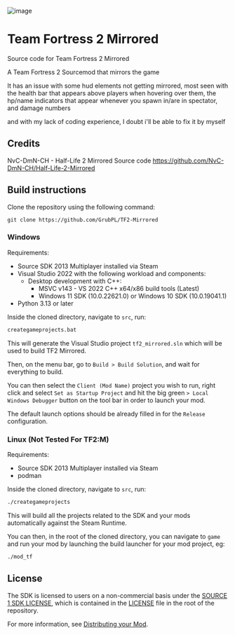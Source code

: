 ![image](https://github.com/user-attachments/assets/a171983a-4149-4ad0-a643-29dabf5d7e01)
# Team Fortress 2 Mirrored

Source code for Team Fortress 2 Mirrored

A Team Fortress 2 Sourcemod that mirrors the game

It has an issue with some hud elements not getting mirrored, most seen with the health bar that appears above players when hovering over them, the hp/name indicators that appear whenever you spawn in/are in spectator, and damage numbers

and with my lack of coding experience, I doubt i'll be able to fix it by myself

## Credits

NvC-DmN-CH - Half-Life 2 Mirrored Source code https://github.com/NvC-DmN-CH/Half-Life-2-Mirrored

## Build instructions

Clone the repository using the following command:

`git clone https://github.com/GrubPL/TF2-Mirrored`

### Windows

Requirements:
 - Source SDK 2013 Multiplayer installed via Steam
 - Visual Studio 2022 with the following workload and components:
   - Desktop development with C++:
     - MSVC v143 - VS 2022 C++ x64/x86 build tools (Latest)
     - Windows 11 SDK (10.0.22621.0) or Windows 10 SDK (10.0.19041.1)
 - Python 3.13 or later

Inside the cloned directory, navigate to `src`, run:
```bat
creategameprojects.bat
```
This will generate the Visual Studio project `tf2_mirrored.sln` which will be used to build TF2 Mirrored.

Then, on the menu bar, go to `Build > Build Solution`, and wait for everything to build.

You can then select the `Client (Mod Name)` project you wish to run, right click and select `Set as Startup Project` and hit the big green `> Local Windows Debugger` button on the tool bar in order to launch your mod.

The default launch options should be already filled in for the `Release` configuration.

### Linux (Not Tested For TF2:M)

Requirements:
 - Source SDK 2013 Multiplayer installed via Steam
 - podman

Inside the cloned directory, navigate to `src`, run:
```bash
./creategameprojects
```

This will build all the projects related to the SDK and your mods automatically against the Steam Runtime.

You can then, in the root of the cloned directory, you can navigate to `game` and run your mod by launching the build launcher for your mod project, eg:
```bash
./mod_tf
```

## License

The SDK is licensed to users on a non-commercial basis under the [SOURCE 1 SDK LICENSE](LICENSE), which is contained in the [LICENSE](LICENSE) file in the root of the repository.

For more information, see [Distributing your Mod](#markdown-header-distributing-your-mod).
